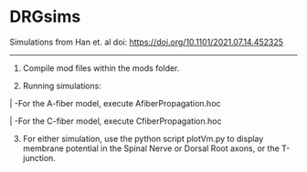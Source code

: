 # DRGsims

Simulations from Han et. al doi: https://doi.org/10.1101/2021.07.14.452325

----------------------------------------------------------

1. Compile mod files within the mods folder.

2. Running simulations:

|  -For the A-fiber model, execute AfiberPropagation.hoc

|  -For the C-fiber model, execute CfiberPropagation.hoc
  
3. For either simulation, use the python script plotVm.py to display membrane potential in the Spinal Nerve or Dorsal Root axons, or the T-junction.

